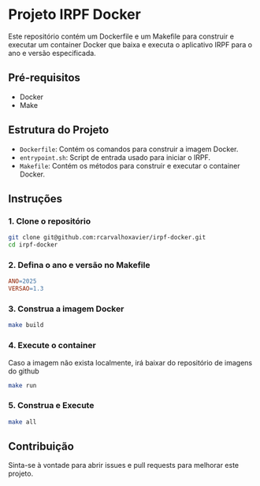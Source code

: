 # Projeto IRPF Docker

Este repositório contém um Dockerfile e um Makefile para construir e executar um container Docker que baixa e executa o aplicativo IRPF para o ano e versão especificada.

## Pré-requisitos

- Docker
- Make

## Estrutura do Projeto

- `Dockerfile`: Contém os comandos para construir a imagem Docker.
- `entrypoint.sh`: Script de entrada usado para iniciar o IRPF.
- `Makefile`: Contém os métodos para construir e executar o container Docker.

## Instruções

### 1. Clone o repositório

```sh
git clone git@github.com:rcarvalhoxavier/irpf-docker.git
cd irpf-docker
```

### 2. Defina o ano e versão no Makefile

```makefile
ANO=2025
VERSAO=1.3
```

### 3. Construa a imagem Docker

```sh
make build
```


### 4. Execute o container

Caso a imagem não exista localmente, irá baixar do repositório de imagens do github

```sh
make run
```

### 5. Construa e Execute

```sh
make all
```


## Contribuição

Sinta-se à vontade para abrir issues e pull requests para melhorar este projeto.